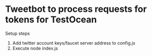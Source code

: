# Tweetbot to process requests for tokens for TestOcean
Setup steps
1. Add twitter account keys/faucet server address to config.js
2. Execute node index.js